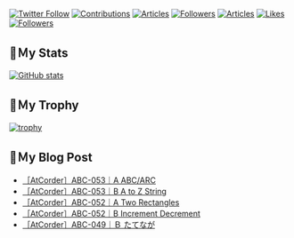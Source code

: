 [![Twitter Follow](https://img.shields.io/twitter/follow/hyperdb?label=twitter&logo=twitter&style=plastic)](https://twitter.com/hyperdb)
[![Contributions](https://badgen.org/img/qiita/hyperdb/contributions?style=plastic)](https://qiita.com/hyperdb)
[![Articles](https://badgen.org/img/qiita/hyperdb/articles?style=plastic)](https://qiita.com/hyperdb)
[![Followers](https://badgen.org/img/qiita/hyperdb/followers?style=plastic)](https://qiita.com/hyperdb)
[![Articles](https://badgen.org/img/zenn/hyperdb/articles?style=plastic)](https://zenn.dev/hyperdb)
[![Likes](https://badgen.org/img/zenn/hyperdb/likes?style=plastic)](https://zenn.dev/hyperdb)
[![Followers](https://badgen.org/img/zenn/hyperdb/followers?style=plastic)](https://zenn.dev/hyperdb)

## 🔖Ｍy Stats

[![GitHub stats](https://github-readme-stats.vercel.app/api?username=hyperdb&theme=radical&count_private=true&show_icons=true)](https://github.com/anuraghazra/github-readme-stats)

## 🔖Ｍy Trophy

[![trophy](https://github-profile-trophy.vercel.app/?username=hyperdb&theme=onedark)](https://github.com/ryo-ma/github-profile-trophy)

## 🔖Ｍy Blog Post

<!-- BLOG-POST-LIST:START -->
- [［AtCorder］ABC-053｜A ABC/ARC](https://zenn.dev/hyperdb/articles/4a5976399ffe4d)
- [［AtCorder］ABC-053｜B A to Z String](https://zenn.dev/hyperdb/articles/018a7803515dea)
- [［AtCorder］ABC-052｜A  Two Rectangles](https://zenn.dev/hyperdb/articles/716d546e63da15)
- [［AtCorder］ABC-052｜B Increment Decrement](https://zenn.dev/hyperdb/articles/6d08d3e6814f57)
- [［AtCorder］ABC-049｜Ｂ たてなが](https://zenn.dev/hyperdb/articles/ecb4dd50256a1f)
<!-- BLOG-POST-LIST:END -->